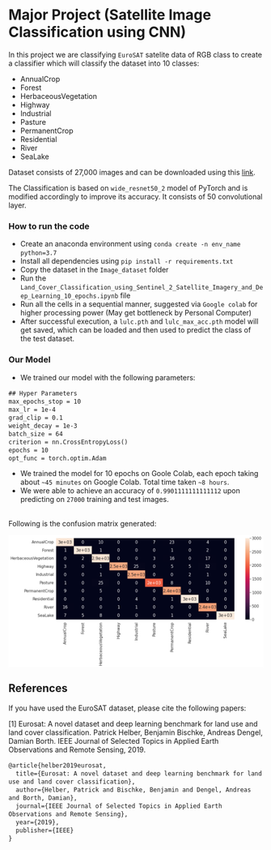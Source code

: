# Major Project (Satellite Image Classification using CNN)

In this project we are classifying `EuroSAT` satelite data of RGB class to create a classifier which will classify the dataset into 10 classes:
- AnnualCrop
- Forest 
- HerbaceousVegetation
- Highway
- Industrial
- Pasture
- PermanentCrop
- Residential
- River
- SeaLake

Dataset consists of 27,000 images and can be downloaded using this [link](http://madm.dfki.de/files/sentinel/EuroSAT.zip).

The Classification is based on `wide_resnet50_2` model of PyTorch and is modified accordingly to improve its accuracy. It consists of 50 convolutional layer.

### How to run the code
- Create an anaconda environment using `conda create -n env_name python=3.7`
- Install all dependencies using `pip install -r requirements.txt`
- Copy the dataset in the `Image_dataset` folder
- Run the `Land_Cover_Classification_using_Sentinel_2_Satellite_Imagery_and_Deep_Learning_10_epochs.ipynb` file
- Run all the cells in a sequential manner, suggested via `Google colab` for higher processing power (May get bottleneck by Personal Computer)
- After successful execution, a `lulc.pth` and `lulc_max_acc.pth` model will get saved, which can be loaded and then used to predict the class of the test dataset.

### Our Model 
- We trained our model with the following parameters:
```
## Hyper Parameters
max_epochs_stop = 10
max_lr = 1e-4
grad_clip = 0.1
weight_decay = 1e-3
batch_size = 64
criterion = nn.CrossEntropyLoss()
epochs = 10
opt_func = torch.optim.Adam
```
- We trained the model for 10 epochs on Goole Colab, each epoch taking about `~45 minutes` on Google Colab. Total time taken `~8 hours`. 
- We were able to achieve an accuracy of `0.9901111111111112` upon predicting on `27000` training and test images.



<br>
Following is the confusion matrix generated:

<br>
<p align="center">
<img align="center" src ="Confusion%20Matrix%20%20Test%20Data.png">
</p>




## References
If you have used the EuroSAT dataset, please cite the following papers:

[1] Eurosat: A novel dataset and deep learning benchmark for land use and land cover classification. Patrick Helber, Benjamin Bischke, Andreas Dengel, Damian Borth. IEEE Journal of Selected Topics in Applied Earth Observations and Remote Sensing, 2019.
```
@article{helber2019eurosat,
  title={Eurosat: A novel dataset and deep learning benchmark for land use and land cover classification},
  author={Helber, Patrick and Bischke, Benjamin and Dengel, Andreas and Borth, Damian},
  journal={IEEE Journal of Selected Topics in Applied Earth Observations and Remote Sensing},
  year={2019},
  publisher={IEEE}
}
```
